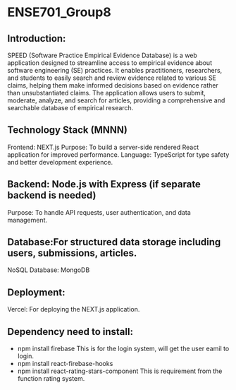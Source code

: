 # ENSE701_Group8
## Introduction:
SPEED (Software Practice Empirical Evidence Database) is a web application designed to streamline access to empirical evidence about software engineering (SE) practices. It enables practitioners, researchers, and students to easily search and review evidence related to various SE claims, helping them make informed decisions based on evidence rather than unsubstantiated claims. The application allows users to submit, moderate, analyze, and search for articles, providing a comprehensive and searchable database of empirical research.

## Technology Stack (MNNN)
Frontend: NEXT.js
Purpose: To build a server-side rendered React application for improved performance.
Language: TypeScript for type safety and better development experience.

## Backend: Node.js with Express (if separate backend is needed)
Purpose: To handle API requests, user authentication, and data management.

## Database:For structured data storage including users, submissions, articles.
NoSQL Database: MongoDB

## Deployment:
Vercel: For deploying the NEXT.js application.

## Dependency need to install:
-  npm install firebase
This is for the login system, will get the user eamil to login.
-  npm install react-firebase-hooks
-  npm install react-rating-stars-component
This is requirement from the function rating system.
